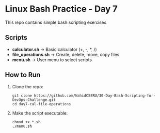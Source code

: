 # Linux Bash Practice - Day 7

This repo contains simple bash scripting exercises.

## Scripts
- **calculator.sh** → Basic calculator (+, -, *, /)
- **file_operations.sh** → Create, delete, move, copy files
- **menu.sh** → User menu to select scripts

## How to Run

1. Clone the repo:
   ```
   git clone https://github.com/NahidCSERU/30-Day-Bash-Scripting-for-DevOps-Challenge.git
   cd day7-cal-file-operations
   ```
2. Make the script executable:

   ```
   chmod +x *.sh
   ./menu.sh
   ```

